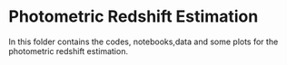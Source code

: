 # Photometric Redshift Estimation

In this folder contains the codes, notebooks,data and some plots for the photometric redshift estimation.


